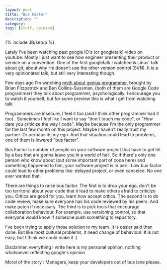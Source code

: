```yaml
---
layout: post
title: "Bus Factor"
description: ""
category: 
tags: [stuff, opinion]
---
```

{% include JB/setup %}

Lately I've been watching past google IO's (or googletalk) video on youtube. Mostly I just want to see how engineer presenting their product or service on a convention. One of the first googletalk I watched is Linus' talk about git, about why He doesn't use the other version control (SVN). It is a very opinionated talk, but still very interesting though. 

<!--moar-->

Few days ago I'm watching [myth about genius programmer](http://www.youtube.com/watch?v=0SARbwvhupQ), brought by Brian Fitzpatrick and Ben Collins-Sussman, (both of them are Google Code programmer) they talk about programmer, psychologically. I encourage you to watch it yourself, but for some preview this is what i get from watching talk. 

Programmers are insecure, I feel it too (and I think other programmer had it too) . Sometimes I feel like I want to say "don't touch my code", or "How dare you criticize the way I code". Maybe because I'm the only programmer for the last few month on this project. Maybe I haven't really trust my partner. Or perhaps its my ego. And that situation could lead to problems, one of them is lowered "bus factor".

Bus Factor is number of people on your software project that have to get hit by a bus that are gonna leave you in a world of hell. So if there's only one person who know about (put some important part of code here) and something happened to him, your software project is in peril. Low bus factor could lead to other problems like: delayed project, or even canceled. No one ever wanted that.

There are things to raise bus factor. The first is to drop your ego, don't be too territoral about your code that it lead to make others afraid to criticize you. Critics are good for you, learn how accept critics. The second is to do code review, make sure everyone has his code reviewed by his peers. And make patch if necessary. The third is to pick tools that encourage collaboration behaviour. For example, use versioning control, so that everyone would know if someone push something to repository. 

I've been trying to apply those solution to my team. It is easier said than done. But like most cultural problems, it need change of behaviour. It is not easy, but I think we could make it :)

Disclaimer: everything I write here is my personal opinion, nothing whatsoever reflecting google's opinion

Moral of the story : Managers, keep your developers out of bus lane please.